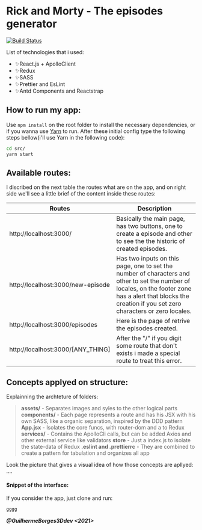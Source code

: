 # Rick and Morty - The episodes generator

[![Build Status](https://travis-ci.org/joemccann/dillinger.svg?branch=master)](https://travis-ci.org/joemccann/dillinger)

List of technologies that i used:

- ✨React.js  +   ApolloClient
- ✨Redux
- ✨SASS
- ✨Prettier and EsLint
- ✨Antd Components and Reactstrap


## How to run my app:

Use `npm install` on the root folder to install the necessary dependencies, or if you wanna use [Yarn](https://https://classic.yarnpkg.com/en/docs/install/) to run. After these initial config type the following steps bellow(i'll use Yarn in the following code):

```sh
cd src/
yarn start
```

## Available routes:
I discribed on the next table the routes what are on the app, and on right side we'll see a little brief of the content inside these routes:

| Routes | Description |
| ------ | ------ |
| http://localhost:3000/ | Basically the main page, has two buttons, one to create a episode and other to see the the historic of created episodes.  |
| http://localhost:3000/new-episode | Has two inputs on this page, one to set the number of characters and other to set the number of locales, on the footer zone has a alert that blocks the creation if you set zero characters or zero locales. |
| http://localhost:3000/episodes | Here is the page of retrive the episodes created. |
| http://localhost:3000/[ANY_THING] | After the "/" if you digit some route that don't exists i made a special route to treat this error. |

## Concepts applyed on structure:
Explainning the archteture of folders:

> **assets/** - Separates images and syles to the other logical parts
> **components/** - Each page represents a route and has his JSX with his own SASS, like a organic separation, inspired by the DDD pattern
> **App.jsx** - Isolates the core funcs, with router-dom and a <Provider> to Redux
> **services/** - Contains the ApolloCli calls, but can be added Axios and other external service like validators
> **store** - Just a index.js to isolate the state-data of Redux
> **.eslint and .prettierrc** - They are combined to create a pattern for tabulation and organizes all app

Look the picture that gives a visual idea of how those concepts are apllyed:
....

#### Snippet of the interface:

If you consider the app, just clone and run:

```sh
gggg
```

***@GuilhermeBorges3Ddev <2021>***
